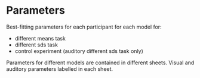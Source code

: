 # Parameters
Best-fitting parameters for each participant for each model for:
* different means task
* different sds task 
* control experiment (auditory different sds task only)

Parameters for different models are contained in different sheets. Visual and auditory parameters labelled in each sheet. 